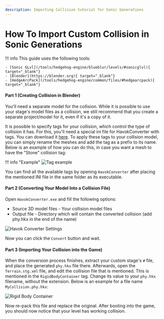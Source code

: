 ```yaml
---
description: Importing Collision tutorial for Sonic Generations
---
```

# How To Import Custom Collision in Sonic Generations
!!! info
    This guide uses the following tools:

    - [Sonic GLvl](/tools/hedgehog-engine/blueblur/levels/#sonicglvl){ target="_blank"}
	- [Blender](https://blender.org){ target="_blank"}
	- [HedgeArcPack](/tools/hedgehog-engine/common/files/#hedgearcpack){ target="_blank"}

#### Part 1 (Creating Collision in Blender)
You'll need a separate model for the collision. While it is possible to use your stage's model files as a collision, we still recommend that you create a separate project/model for it, even if it's a copy of it. 

It is possible to specify tags for your collision, which control the type of collision it has. For this, you'll need a special ini file for HavokConverter with tags. You can download it [here](https://gist.github.com/TheExentist151/8e4896b807d49cd86ff2b643d34c7aa2).
To apply these tags to your collision model, you can simply rename the meshes and add the tag as a prefix to its name. Below is an example of how you can do this, in case you want a mesh to have the "Stone" collision tag:

!!! info "Example"
    ![Tag example](assets/importing-collision/tag_example.png)

You can find all the available tags by opening `HavokConverter` after placing the mentioned INI file in the same folder as its executable.

#### Part 2 (Converting Your Model Into a Collision File)
Open `HavokConverter.exe` and fill the following options:

- Source 3D model files - Your collision model files
- Output file - Directory which will contain the converted collision (add phy.hkx in the end of the name)

![Havok Converter Settings](assets/importing-collision/havok_converter_window.png)

Now you can click the `Convert` button and wait. 

#### Part 3 (Importing Your Collision into the Game)
When the conversion process finishes, extract your custom stage's `#` file, and place the generated `phy.hkx` file there. Afterwards, open the `Terrain.stg.xml` file, and edit the collision file that is mentioned. This is mentioned in the `RigidBodyContainer` tag. Change its value to your `phy.hkx` filename, without the extension. Below is an example for a file name `MyCollision.phy.hkx`:

![Rigid Body Container](assets/importing-collision/rigid_body_container.png)

Now re-pack this file and replace the original. After booting into the game, you should now notice that your level has working collision.
